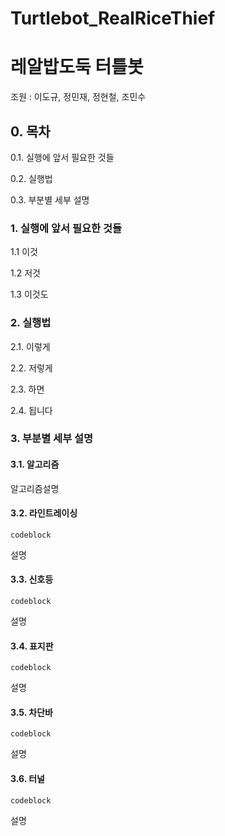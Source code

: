 # Turtlebot_RealRiceThief

# 레알밥도둑 터틀봇
조원 : 이도규, 정민재, 정현철, 조민수

## 0. 목차
0.1. 실행에 앞서 필요한 것들

0.2. 실행법

0.3. 부분별 세부 설명


### 1. 실행에 앞서 필요한 것들
1.1 이것

1.2 저것

1.3 이것도



### 2. 실행법 
2.1. 이렇게

2.2. 저렇게

2.3. 하면

2.4. 됩니다


### 3. 부분별 세부 설명

#### 3.1. 알고리즘
알고리즘설명

#### 3.2. 라인트레이싱
~~~
codeblock
~~~

설명

#### 3.3. 신호등
~~~
codeblock
~~~

설명

#### 3.4. 표지판
~~~
codeblock
~~~

설명

#### 3.5. 차단바
~~~
codeblock
~~~

설명

#### 3.6. 터널
~~~
codeblock
~~~

설명



